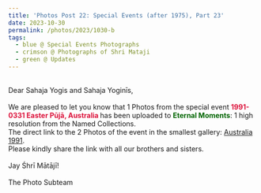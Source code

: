```yaml
---
title: 'Photos Post 22: Special Events (after 1975), Part 23'
date: 2023-10-30
permalink: /photos/2023/1030-b
tags:
  - blue @ Special Events Photographs
  - crimson @ Photographs of Shri Mataji
  - green @ Updates
---
```


<p>
<br>
Dear Sahaja Yogis and Sahaja Yoginīs,<br>
<br>
We are pleased to let you know that 1 Photos from the special event <font color="Crimson"><b>1991-0331 Easter Pūjā, Australia </b></font> has been uploaded to <font color="DarkGreen"><b>Eternal Moments</b></font>: 1 high resolution from the Named Collections.<br>
The direct link to the 2 Photos of the event in the smallest gallery: <a href="https://eternalmoments.smugmug.com/Countries/Australia/1991"> Australia 1991</a>.<br> 
Please kindly share the link with all our brothers and sisters.<br>

<br>
Jay Śhrī Mātājī!<br>
<br>
The Photo Subteam
</p>